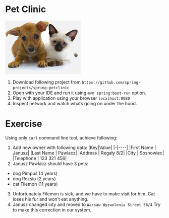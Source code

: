 # Pet Clinic

![pets.png](pets.png)

1. Download following project from `https://github.com/spring-projects/spring-petclinic`
2. Open with your IDE and run it using `mvn spring:boot-run` option.
3. Play with application using your browser `localhost:8080`
4. Inspect network and watch whats going on under the hood.

# Exercise

Using only `curl` command line tool, achieve following:

1. Add new owner with following data:
|Key|Value|
|-|----|
|First Name | Janusz|
|Last Name | Pawlacz|
|Address | Regały 8/2|
|City | Sosnowiec|
|Telephone | 123 321 456|
2. Janusz Pawlacz should have 3 pets:
- dog Pimpuś (4 years)
- dog Reksio (2 years)
- cat Filemon (11 years)
3. Unfortunately Filemon is sick, and we have to make visit for him. Cat loses his fur and won't eat anything.
4. Janusz changed city and moved to `Warsaw Wyzwolenia Street 56/4` Try to make this correction in our system.

